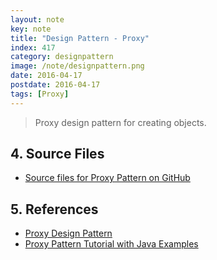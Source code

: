 ```yaml
---
layout: note
key: note
title: "Design Pattern - Proxy"
index: 417
category: designpattern
image: /note/designpattern.png
date: 2016-04-17
postdate: 2016-04-17
tags: [Proxy]
---
```


> Proxy design pattern for creating objects.

## 4. Source Files
* [Source files for Proxy Pattern on GitHub](https://github.com/jojozhuang/design-patterns-java/tree/master/design-pattern-proxy)

## 5. References
* [Proxy Design Pattern](https://www.geeksforgeeks.org/proxy-design-pattern/)
* [Proxy Pattern Tutorial with Java Examples](https://dzone.com/articles/design-patterns-proxy)
